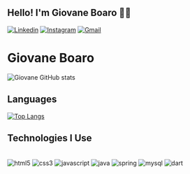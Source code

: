 ## Hello! I'm Giovane Boaro 🙋‍♂️

[![Linkedin](https://img.shields.io/badge/LinkedIn-0077B5?style=for-the-badge&logo=linkedin&logoColor=white)](https://www.linkedin.com/in/giovane-boaro-6a3783186/)
[![Instagram](https://img.shields.io/badge/Instagram-E4405F?style=for-the-badge&logo=instagram&logoColor=white)](https://www.instagram.com/g.boaro/)
[![Gmail](https://img.shields.io/badge/Gmail-D14836?style=for-the-badge&logo=gmail&logoColor=white)](https://mail.google.com/mail/u/0/#inbox?compose=CllgCJZZQVLmqKgThKcbdGnmRVxSqJbnvcpMXCvkLWdSRWLxtKGqRXlZsgWllFtQlDpfDSqdptg)


# Giovane Boaro

![Giovane GitHub stats](https://github-readme-stats.vercel.app/api?username=GiovaneBoaro&show_icons=true&theme=dracula)

## Languages

[![Top Langs](https://github-readme-stats.vercel.app/api/top-langs/?username=GiovaneBoaro)](https://github.com/anuraghazra/github-readme-stats)

## Technologies I Use

<div style="display: inline_block"><br/>
  <img align="center" alt="html5" src="https://img.shields.io/badge/HTML5-E34F26?style=for-the-badge&logo=html5&logoColor=white">
  <img align="center" alt="css3" src="https://img.shields.io/badge/CSS3-1572B6?style=for-the-badge&logo=css3&logoColor=white">
  <img align="center" alt="javascript" src="https://img.shields.io/badge/JavaScript-F7DF1E?style=for-the-badge&logo=javascript&logoColor=black">
  <img align="center" alt="java" src="https://img.shields.io/badge/Java-ED8B00?style=for-the-badge&logo=openjdk&logoColor=white">
  <img align="center" alt="spring" src="https://img.shields.io/badge/Spring-6DB33F?style=for-the-badge&logo=spring&logoColor=white">
  <img align="center" alt="mysql" src="https://img.shields.io/badge/MySQL-00000F?style=for-the-badge&logo=mysql&logoColor=white">
  <img align="center" alt="dart" src="https://img.shields.io/badge/Dart-0175C2?style=for-the-badge&logo=dart&logoColor=white">
</div>

